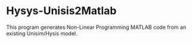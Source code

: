 # Hysys-Unisis2Matlab
This program generates Non-Linear Programming MATLAB code from an existing Unisim/Hysis model. 
